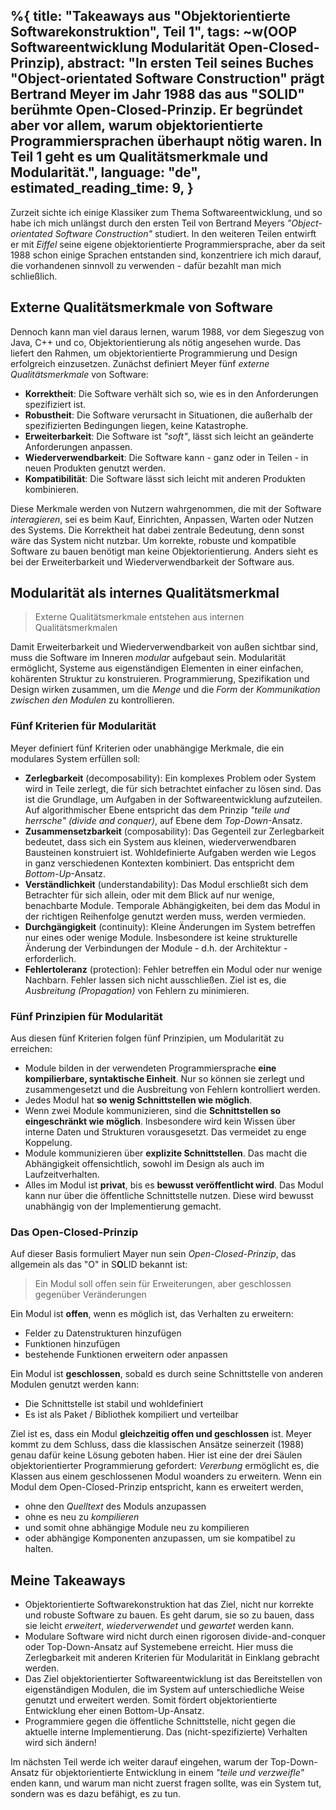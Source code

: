 %{
  title: "Takeaways aus \"Objektorientierte Softwarekonstruktion\", Teil 1",
  tags: ~w(OOP Softwareentwicklung Modularität Open-Closed-Prinzip),
  abstract: "In ersten Teil seines Buches \"Object-orientated Software Construction\" prägt Bertrand Meyer im Jahr 1988 das aus \"SOLID\" berühmte Open-Closed-Prinzip. Er begründet aber vor allem, warum objektorientierte Programmiersprachen überhaupt nötig waren. In Teil 1 geht es um Qualitätsmerkmale und Modularität.",
  language: "de",
  estimated_reading_time: 9,
}
---

Zurzeit sichte ich einige Klassiker zum Thema Softwareentwicklung, und so habe ich mich unlängst durch den ersten Teil von Bertrand Meyers _"Object-orientated Software Construction"_ studiert. In den weiteren Teilen entwirft er mit _Eiffel_ seine eigene objektorientierte Programmiersprache, aber da seit 1988 schon einige Sprachen entstanden sind, konzentriere ich mich darauf, die vorhandenen sinnvoll zu verwenden - dafür bezahlt man mich schließlich.

## Externe Qualitätsmerkmale von Software

Dennoch kann man viel daraus lernen, warum 1988, vor dem Siegeszug von Java, C++ und co, Objektorientierung als nötig angesehen wurde. Das liefert den Rahmen, um objektorientierte Programmierung und Design erfolgreich einzusetzen. Zunächst definiert Meyer fünf _externe Qualitätsmerkmale_ von Software:

- **Korrektheit**: Die Software verhält sich so, wie es in den Anforderungen spezifiziert ist.
- **Robustheit**: Die Software verursacht in Situationen, die außerhalb der spezifizierten Bedingungen liegen, keine Katastrophe.
- **Erweiterbarkeit**: Die Software  ist _"soft"_, lässt sich leicht an geänderte Anforderungen anpassen.
- **Wiederverwendbarkeit**: Die Software kann - ganz oder in Teilen - in neuen Produkten genutzt werden.
- **Kompatibilität**: Die Software lässt sich leicht mit anderen Produkten kombinieren.

Diese Merkmale werden von Nutzern wahrgenommen, die mit der Software _interagieren_, sei es beim Kauf, Einrichten, Anpassen, Warten oder Nutzen des Systems. Die Korrektheit hat dabei zentrale Bedeutung, denn sonst wäre das System nicht nutzbar. Um korrekte, robuste und kompatible Software zu bauen benötigt man keine Objektorientierung. Anders sieht es bei der Erweiterbarkeit und Wiederverwendbarkeit der Software aus.

## Modularität als internes Qualitätsmerkmal

> Externe Qualitätsmerkmale entstehen aus internen Qualitätsmerkmalen

Damit Erweiterbarkeit und Wiederverwendbarkeit von außen sichtbar sind, muss die Software im Inneren _modular_ aufgebaut sein. Modularität ermöglicht, Systeme aus eigenständigen Elementen in einer einfachen, kohärenten Struktur zu konstruieren. Programmierung, Spezifikation und Design wirken zusammen, um die _Menge_ und die _Form_ der _Kommunikation zwischen den Modulen_ zu kontrollieren.

### Fünf Kriterien für Modularität

Meyer definiert fünf Kriterien oder unabhängige Merkmale, die ein modulares System erfüllen soll:

- **Zerlegbarkeit** (decomposability): Ein komplexes Problem oder System wird in Teile zerlegt, die für sich betrachtet einfacher zu lösen sind. Das ist die Grundlage, um Aufgaben in der Softwareentwicklung aufzuteilen. Auf algorithmischer Ebene entspricht das dem Prinzip _"teile und herrsche" (divide and conquer)_, auf Ebene dem _Top-Down_-Ansatz.
- **Zusammensetzbarkeit** (composability): Das Gegenteil zur Zerlegbarkeit bedeutet, dass sich ein System aus kleinen, wiederverwendbaren Bausteinen konstruiert ist. Wohldefinierte Aufgaben werden wie Legos in ganz verschiedenen Kontexten kombiniert. Das entspricht dem _Bottom-Up_-Ansatz.
- **Verständlichkeit** (understandability): Das Modul erschließt sich dem Betrachter für sich allein, oder mit dem Blick auf nur wenige, benachbarte Module. Temporale Abhängigkeiten, bei dem das Modul in der richtigen Reihenfolge genutzt werden muss, werden vermieden.
- **Durchgängigkeit** (continuity): Kleine Änderungen im System betreffen nur eines oder wenige Module. Insbesondere ist keine strukturelle Änderung der Verbindungen der Module - d.h. der Architektur - erforderlich.
- **Fehlertoleranz** (protection): Fehler betreffen ein Modul oder  nur wenige Nachbarn. Fehler lassen sich nicht ausschließen. Ziel ist es,  die _Ausbreitung (Propagation)_ von Fehlern zu minimieren.

### Fünf Prinzipien für Modularität

Aus diesen fünf Kriterien folgen fünf Prinzipien, um Modularität zu erreichen:

- Module bilden in der verwendeten Programmiersprache **eine kompilierbare, syntaktische Einheit**. Nur so können sie zerlegt und zusammengesetzt und die Ausbreitung von Fehlern kontrolliert werden.
- Jedes Modul hat **so wenig Schnittstellen wie möglich**.
- Wenn zwei Module kommunizieren, sind die **Schnittstellen so eingeschränkt wie möglich**. Insbesondere wird kein Wissen über interne Daten und Strukturen vorausgesetzt. Das vermeidet zu enge Koppelung.
- Module kommunizieren über **explizite Schnittstellen**. Das macht die Abhängigkeit offensichtlich, sowohl im Design als auch im Laufzeitverhalten.
- Alles im Modul ist **privat**, bis es **bewusst veröffentlicht wird**. Das Modul kann nur über die öffentliche Schnittstelle nutzen. Diese wird bewusst unabhängig von der Implementierung gemacht.

### Das Open-Closed-Prinzip

Auf dieser Basis formuliert Mayer nun sein _Open-Closed-Prinzip_, das allgemein als das "O" in S**O**LID bekannt ist:

> Ein Modul soll offen sein für Erweiterungen, aber geschlossen gegenüber Veränderungen

Ein Modul ist **offen**, wenn es möglich ist, das Verhalten zu erweitern:

- Felder zu Datenstrukturen hinzufügen
- Funktionen hinzufügen
- bestehende Funktionen erweitern oder anpassen

Ein Modul ist **geschlossen**, sobald es durch seine Schnittstelle von anderen Modulen genutzt werden kann:

- Die Schnittstelle ist stabil und wohldefiniert
- Es ist als Paket / Bibliothek kompiliert und verteilbar

Ziel ist es, dass ein Modul **gleichzeitig offen und geschlossen** ist. Meyer kommt zu dem Schluss, dass die klassischen Ansätze seinerzeit (1988) genau dafür keine Lösung geboten haben. Hier ist eine der drei Säulen objektorientierter Programmierung gefordert: _Vererbung_ ermöglicht es, die Klassen aus einem geschlossenen Modul woanders zu erweitern. Wenn ein Modul dem Open-Closed-Prinzip entspricht, kann es erweitert werden,

- ohne den _Quelltext_ des Moduls anzupassen
- ohne es neu zu _kompilieren_
- und somit ohne abhängige Module neu zu kompilieren
- oder abhängige Komponenten anzupassen, um sie kompatibel zu halten.

## Meine Takeaways

- Objektorientierte Softwarekonstruktion hat das Ziel, nicht nur korrekte und robuste Software zu bauen. Es geht darum, sie so zu bauen, dass sie leicht _erweitert_, _wiederverwendet_ und _gewartet_ werden kann.
- Modulare Software wird nicht durch einen rigorosen divide-and-conquer oder Top-Down-Ansatz auf Systemebene erreicht. Hier muss die Zerlegbarkeit mit anderen Kriterien für Modularität in Einklang gebracht werden.
- Das Ziel objektorientierter Softwareentwicklung ist das Bereitstellen von eigenständigen Modulen, die im System auf unterschiedliche Weise genutzt und erweitert werden. Somit fördert objektorientierte Entwicklung eher einen Bottom-Up-Ansatz.
- Programmiere gegen die öffentliche Schnittstelle, nicht gegen die aktuelle interne Implementierung. Das (nicht-spezifizierte) Verhalten wird sich ändern!

Im nächsten Teil werde ich weiter darauf eingehen, warum der Top-Down-Ansatz für objektorientierte Entwicklung in einem _"teile und verzweifle"_ enden kann, und warum man nicht zuerst fragen sollte, was ein System tut, sondern was es dazu befähigt, es zu tun.
